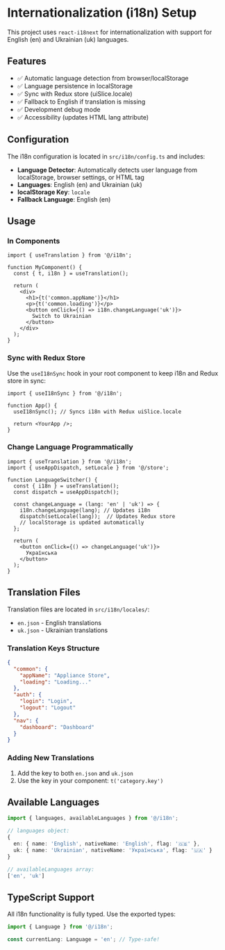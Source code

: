 # Internationalization (i18n) Setup

This project uses `react-i18next` for internationalization with support for English (en) and Ukrainian (uk) languages.

## Features

- ✅ Automatic language detection from browser/localStorage
- ✅ Language persistence in localStorage
- ✅ Sync with Redux store (uiSlice.locale)
- ✅ Fallback to English if translation is missing
- ✅ Development debug mode
- ✅ Accessibility (updates HTML lang attribute)

## Configuration

The i18n configuration is located in `src/i18n/config.ts` and includes:

- **Language Detector**: Automatically detects user language from localStorage, browser settings, or HTML tag
- **Languages**: English (en) and Ukrainian (uk)
- **localStorage Key**: `locale`
- **Fallback Language**: English (en)

## Usage

### In Components

```tsx
import { useTranslation } from '@/i18n';

function MyComponent() {
  const { t, i18n } = useTranslation();

  return (
    <div>
      <h1>{t('common.appName')}</h1>
      <p>{t('common.loading')}</p>
      <button onClick={() => i18n.changeLanguage('uk')}>
        Switch to Ukrainian
      </button>
    </div>
  );
}
```

### Sync with Redux Store

Use the `useI18nSync` hook in your root component to keep i18n and Redux store in sync:

```tsx
import { useI18nSync } from '@/i18n';

function App() {
  useI18nSync(); // Syncs i18n with Redux uiSlice.locale
  
  return <YourApp />;
}
```

### Change Language Programmatically

```tsx
import { useTranslation } from '@/i18n';
import { useAppDispatch, setLocale } from '@/store';

function LanguageSwitcher() {
  const { i18n } = useTranslation();
  const dispatch = useAppDispatch();

  const changeLanguage = (lang: 'en' | 'uk') => {
    i18n.changeLanguage(lang); // Updates i18n
    dispatch(setLocale(lang));  // Updates Redux store
    // localStorage is updated automatically
  };

  return (
    <button onClick={() => changeLanguage('uk')}>
      Українська
    </button>
  );
}
```

## Translation Files

Translation files are located in `src/i18n/locales/`:

- `en.json` - English translations
- `uk.json` - Ukrainian translations

### Translation Keys Structure

```json
{
  "common": {
    "appName": "Appliance Store",
    "loading": "Loading..."
  },
  "auth": {
    "login": "Login",
    "logout": "Logout"
  },
  "nav": {
    "dashboard": "Dashboard"
  }
}
```

### Adding New Translations

1. Add the key to both `en.json` and `uk.json`
2. Use the key in your component: `t('category.key')`

## Available Languages

```typescript
import { languages, availableLanguages } from '@/i18n';

// languages object:
{
  en: { name: 'English', nativeName: 'English', flag: '🇬🇧' },
  uk: { name: 'Ukrainian', nativeName: 'Українська', flag: '🇺🇦' }
}

// availableLanguages array:
['en', 'uk']
```

## TypeScript Support

All i18n functionality is fully typed. Use the exported types:

```typescript
import { Language } from '@/i18n';

const currentLang: Language = 'en'; // Type-safe!
```

